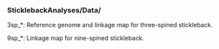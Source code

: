 ### SticklebackAnalyses/Data/

3sp_\*: Reference genome and linkage map for three-spined stickleback. 

9sp_\*: Linkage map for nine-spined stickleback. 


